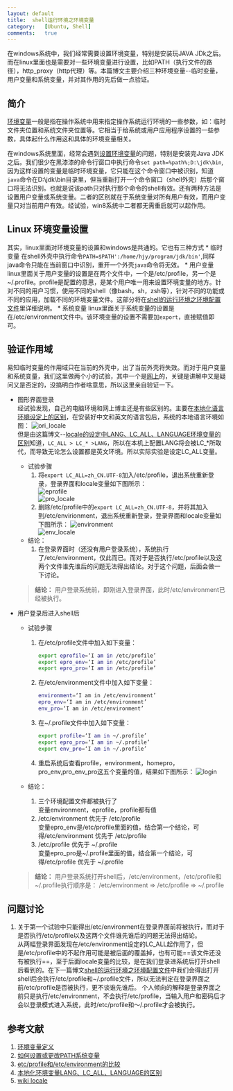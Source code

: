```yaml
---
layout:	default
title:	shell运行环境之环境变量
category:	[Ubuntu, Shell]
comments:	true
---
```

在windows系统中，我们经常需要设置环境变量，特别是安装玩JAVA JDk之后。而在linux里面也是需要对一些环境变量进行设置，比如PATH（执行文件的路径），http_proxy（http代理）等。本篇博文主要介绍三种环境变量--临时变量，用户变量和系统变量，并对其作用的先后做一点验证。



## 简介
[环境变量][define]一般是指在操作系统中用来指定操作系统运行环境的一些参数，如：临时文件夹位置和系统文件夹位置等。它相当于给系统或用户应用程序设置的一些参数，具体起什么作用这和具体的环境变量相关。

在windows系统里面，经常会遇到[设置环境变量][set_env]的问题，特别是安装完Java JDK之后。我们很少在黑漆漆的命令行窗口中执行命令`set path=%path%;D:\jdk\bin`,因为这样设置的变量是临时环境变量，它只能在这个命令窗口中被识别，知道`java`命令在D:\jdk\bin目录里，但当重新打开一个命令窗口（shell外壳）后那个窗口将无法识别。也就是说该path只对执行那个命令的shell有效。还有两种方法是设置用户变量或系统变量。二者的区别就在于系统变量对所有用户有效，而用户变量只对当前用户有效。经试验，win8系统中二者都无需重启就可以起作用。

## Linux 环境变量设置  
其实，linux里面对环境变量的设置和windows是共通的。它也有三种方式
    * 临时变量
    在shell外壳中执行命令`PATH=$PATH':/home/hjy/program/jdk/bin'`,同样java命令只能在当前窗口中识别，重开一个外壳`java`命令将无效。
    * 用户变量
	linux里面关于用户变量的设置是在两个文件中，一个是/etc/profile，另一个是~/.profile。profile是配置的意思，是某个用户唯一用来设置环境变量的地方。针对不同的用户习惯，使用不同的shell（像bash，sh，zsh等），针对不同的功能或不同的应用，加载不同的环境变量文件。这部分将在[shell的运行环境之环境配置文件]({{site.baseurl}}/2015/09/09/shell运行环境之环境配置文件.html)里详细说明。
    * 系统变量
    linux里面关于系统变量的设置是在/etc/environment文件中。该环境变量的设置不需要加`export`，直接赋值即可。

## 验证作用域
易知临时变量的作用域只在当前的外壳中，出了当前外壳将失效。而对于用户变量和系统变量，我们这里做两个小的试验，其中一个是[网上][environment]的，关键是讲解中又是疑问又是否定的，没搞明白作者啥意思，所以这里亲自验证一下。

* 图形界面登录  
经试验发现，自己的电脑环境和网上博主还是有些区别的。主要在[本地化语言环境设定上的区别][wiki_locale]，在安装好中文和英文的语言包后，系统的本地语言环境如图：
![ori_locale]({{site.baseurl}}/assets/images/ori_locale.jpg)   
但是由这篇博文--[locale的设定中LANG、LC_ALL、LANGUAGE环境变量的区别][locale]知道，`LC_ALL > LC_* >LANG`，所以在本机上配置LANG将会被LC\_*所取代，而导致无论怎么设置都是英文环境。所以实际实验是设定LC\_ALL变量。   
	* 试验步骤  
		1. 将`export LC_ALL=zh_CN.UTF-8`加入/etc/profile，退出系统重新登录，登录界面和locale变量如下图所示：  
			![eprofile]({{site.baseurl}}/assets/images/eprofile.jpg)  
			![pro_locale]({{site.baseurl}}/assets/images/pro_locale.jpg)  
		2.  删除/etc/profile中的`export LC_ALL=zh_CN.UTF-8`，并将其加入到/etc/envirionment，退出系统重新登录，登录界面和locale变量如下图所示：
			![environment]({{site.baseurl}}/assets/images/environment.jpg)  
			![env_locale]({{site.baseurl}}/assets/images/env_locale.jpg)
	* 结论：    
		1. 在登录界面时（还没有用户登录系统），系统执行了/etc/environment，仅此而已。而对于是否执行/etc/profile以及这两个文件谁先谁后的问题无法得出结论。对于这个问题，后面会做一下讨论。
	
	> **结论：**
	> 用户登录系统前，即刚进入登录界面，此时/etc/environment已经被执行。

* 用户登录后进入shell后  
	* 试验步骤  
		1. 在/etc/profile文件中加入如下变量：
			
			```sh
			export eprofile=‘I am in /etc/profile’
			export epro_env=‘I am in /etc/profile’
			export epro_pro=‘I am in /etc/profile’
			```
		2. 在/etc/environment文件中加入如下变量：
			
			```sh
			environment=‘I am in /etc/environment’
			epro_env=‘I am in /etc/environment’
			env_pro=‘I am in /etc/environment’
			```
		3. 在~/.profile文件中加入如下变量：
			
			```sh
			export profile=‘I am in ~/.profile’
			export epro_pro=‘I am in ~/.profile’
			export env_pro=‘I am in ~/.profile’
			```
		4. 重启系统后查看profile，environment，homepro，pro_env,pro_env_pro这五个变量的值，结果如下图所示：
			![login]({{site.baseurl}}/assets/images/login.jpg)  

	* 结论：  
		1. 三个环境配置文件都被执行了  
		变量environment，eprofile，profile都有值
		2. /etc/environment 优先于 /etc/profile  
		变量epro_env是/etc/profile里面的值，结合第一个结论，可得/etc/environment 优先于 /etc/profile
		3. /etc/profile 优先于 ~/.profile  
		变量epro_pro是~/.profile里面的值，结合第一个结论，可得/etc/profile 优先于 ~/.profile

	> **结论：**
	> 用户登录系统打开shell后，/etc/environment，/etc/profile和~/.profile执行顺序是：
	> /etc/environment => /etc/profile => ~/.profile

## 问题讨论
1. 关于第一个试验中只能得出/etc/environment在登录界面前将被执行，而对于是否执行/etc/profile以及这两个文件谁先谁后的问题无法得出结论。  
从两幅登录界面发现在/etc/environment设定的LC\_ALL起作用了，但是/etc/profile中的不起作用可能是被后面的覆盖掉，也有可能==该文件还没有被执行==，至于后面locale变量的比较，是在我们登录进系统后打开shell后看到的。在下一篇博文[shell的运行环境之环境配置文件]({{site.baseurl}}/2015/09/09/shell运行环境之环境配置文件.html)中我们会得出打开shell后会执行/etc/profile和~/.profile文件，所以无法判定在登录界面之前/etc/profile是否被执行，更不谈谁先谁后。
个人倾向的解释是登录界面之前只是执行/etc/environment，不会执行/etc/profile，当输入用户和密码后才会以登录模式进入系统，此时/etc/profile和～/.profile才会被执行。


## 参考文献
1. [环境变量定义][define]
1. [如何设置或更改PATH系统变量][set_env]
3. [etc/profile和/etc/environment的比较][environment]
4. [本地化环境变量LANG、LC_ALL、LANGUAGE的区别][locale]
5. [wiki locale][wiki_locale]


[define]:	http://baike.baidu.com/link?url=3Gg85PddfEhNPdztYJ_eXTlskslQrMUiD3rgR707cgNQtc9TEQhNksaqD-pX-kd0s2xN4nSS4Y6_CVynCguHLK
[set_env]:  https://www.java.com/zh_CN/download/help/path.xml
[environment]:	http://andy136566.iteye.com/blog/1025338
[locale]:	http://my.oschina.net/luan/blog/79875
[wiki_locale]:	http://wiki.ubuntu.org.cn/%E4%BF%AE%E6%94%B9locale
